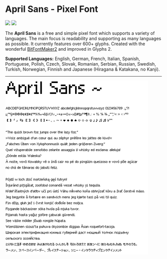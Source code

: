 # April Sans - Pixel Font

![](https://img.shields.io/badge/License-OFL%201.1-lightgrey.svg) ![](https://img.shields.io/badge/version-1.002-brightgreen.svg)

The **April Sans** is a free and simple pixel font which supports a variety of languages. The main focus is readability and supporting as many languages as possible. It currently features over 600+ glyphs. Created with the wonderful [BitFontMaker2](https://www.pentacom.jp/pentacom/bitfontmaker2/#) and improved in Glyphs 2.

**Supported Languages:** English, German, French, Italian, Spanish, Portuguese, Polish, Czech, Slovak, Romanian, Serbian, Russian, Swedish, Turkish, Norwegian, Finnish and Japanese (Hiragana & Katakana, no Kanji).

---

![](Examples/april-sans-example.png)
